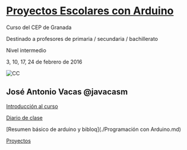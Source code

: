 # [Proyectos Escolares con Arduino](https://www.juntadeandalucia.es/educacion/seneca/seneca/jsp/gestionactividades/DetActForPub.jsp?X_EDIACTFOR=155369)

Curso del CEP de Granada

Destinado a profesores de primaria / secundaria / bachillerato

Nivel intermedio

3, 10, 17, 24 de febrero de 2016

![CC](https://licensebuttons.net/l/by-sa/3.0/88x31.png)
## José Antonio Vacas  @javacasm

[Introducción al curso](./contenidos.md)


[Diario de clase](./DiarioClase.md)

[Resumen básico de arduino y bibloq](./Programación con Arduino.md)

[Proyectos](./proyectos/proyectos.md)
